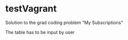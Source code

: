 # testVagrant
Solution to the grad coding problem "My Subscriptions"


The table has to be input by user
